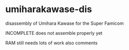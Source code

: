 # umiharakawase-dis
disassembly of Umihara Kawase for the Super Famicom

INCOMPLETE
does not assemble properly yet

RAM still needs lots of work
also comments
